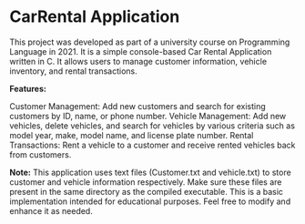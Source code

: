 # CarRental Application

This project was developed as part of a university course on Programming Language in 2021. It is a simple console-based Car Rental Application written in C. It allows users to manage customer information, vehicle inventory, and rental transactions.

**Features:**

Customer Management: Add new customers and search for existing customers by ID, name, or phone number.
Vehicle Management: Add new vehicles, delete vehicles, and search for vehicles by various criteria such as model year, make, model name, and license plate number.
Rental Transactions: Rent a vehicle to a customer and receive rented vehicles back from customers.

**Note:**
This application uses text files (Customer.txt and vehicle.txt) to store customer and vehicle information respectively. Make sure these files are present in the same directory as the compiled executable.
This is a basic implementation intended for educational purposes. Feel free to modify and enhance it as needed.
